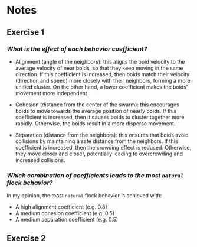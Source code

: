 # Notes

## Exercise 1

### _What is the effect of each behavior coefficient?_

* Alignment (angle of the neighbors): this aligns the boid velocity to the average velocity of near boids, so that they keep moving in the same direction. If this coefficient is increased, then boids match their velocity (direction and speed) more closely with their neighbors, forming a more unified cluster. On the other hand, a lower coefficient makes the boids' movement more independent.

* Cohesion (distance from the center of the swarm): this encourages boids to move towards the average position of nearly boids. If this coefficient is increased, then it causes boids to cluster together more rapidly. Otherwise, the boids result in a more disperse movement.

* Separation (distance from the neighbors): this ensures that boids avoid collisions by maintaining a safe distance from the neighbors. If this coefficient is increased, then the crowding effect is reduced. Otherwise, they move closer and closer, potentially leading to overcrowding and increased collisions.

### _Which combination of coefficients leads to the most `natural` flock behavior?_

In my opinion, the most `natural` flock behavior is achieved with:
* A high alignment coefficient (e.g. 0.8)
* A medium cohesion coefficient (e.g. 0.5)
* A medium separation coefficient (e.g. 0.5)

## Exercise 2
